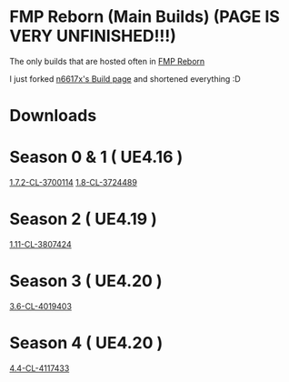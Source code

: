 # FMP Reborn (Main Builds) (PAGE IS VERY UNFINISHED!!!)
The only builds that are hosted often in [FMP Reborn](https://discord.gg/run22HRWn9)

I just forked [n6617x's Build page](https://github.com/n6617x/Fortnitebuilds) and shortened everything :D

# Downloads

# Season 0 & 1 ( UE4.16 )
 [1.7.2-CL-3700114](https://builds.rebootfn.org/1.7.2.zip)
 [1.8-CL-3724489](https://builds.rebootfn.org/1.8.rar)
 
# Season 2 ( UE4.19 )
 [1.11-CL-3807424](https://builds.rebootfn.org/1.11.zip)

# Season 3 ( UE4.20 )
 [3.6-CL-4019403](https://archive.org/download/fortnite-v3.6/Fortnite%20v3.6.7z)

# Season 4 ( UE4.20 )
 [4.4-CL-4117433](https://builds.rebootfn.org/4.4.rar)
